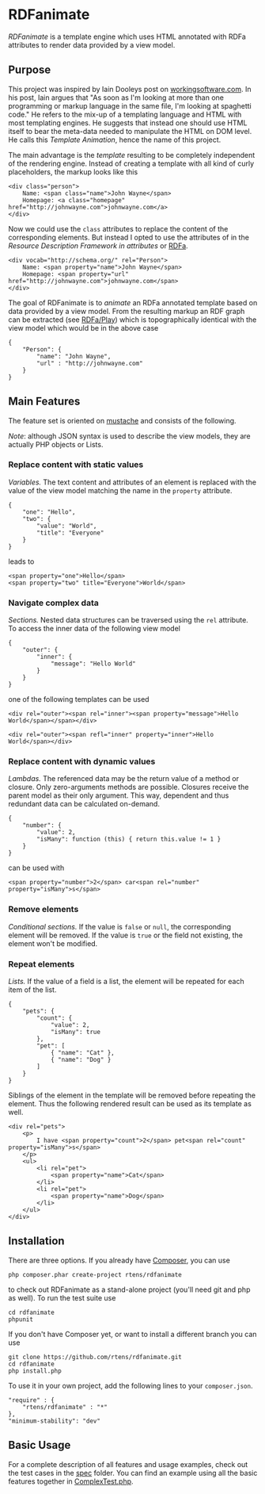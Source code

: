 # RDFanimate #

*RDFanimate* is a template engine which uses HTML annotated with RDFa attributes to render data provided by a view model.

## Purpose ##

This project was inspired by Iain Dooleys post on [workingsoftware.com]. In his post, Iain argues that "As soon as I'm looking at more than one programming or markup language in the same file, I'm looking at spaghetti code." He refers to the mix-up of a templating language and HTML with most templating engines. He suggests that instead one should use HTML itself to bear the meta-data needed to manipulate the HTML on DOM level. He calls this *Template Animation*, hence the name of this project.

The main advantage is the *template* resulting to be completely independent of the rendering engine. Instead of creating a template with all kind of curly placeholders, the markup looks like this

	<div class="person">
		Name: <span class="name">John Wayne</span>
		Homepage: <a class="homepage" href="http://johnwayne.com">johnwayne.com</a>
	</div>
	
Now we could use the `class` attributes to replace the content of the corresponding elements. But instead I opted to use the attributes of in the *Resource Description Framework in attributes* or [RDFa].

	<div vocab="http://schema.org/" rel="Person">
		Name: <span property="name">John Wayne</span>
		Homepage: <span property="url" href="http://johnwayne.com">johnwayne.com</span>
	</div>
	
The goal of RDFanimate is to *animate* an RDFa annotated template based on data provided by a view model. From the resulting markup an RDF graph can be extracted (see [RDFa/Play]) which is topographically identical with the view model which would be in the above case

	{
		"Person": {
			"name": "John Wayne",
			"url" : "http://johnwayne.com"
		}
	}

[workingsoftware.com]: http://www.workingsoftware.com.au/page/Your_templating_engine_sucks_and_everything_you_have_ever_written_is_spaghetti_code_yes_you
[RDFa]: http://rdfa.info/
[RDFa/Play]: http://rdfa.info/play/

## Main Features ##

The feature set is oriented on [mustache] and consists of the following. 

*Note*: although JSON syntax is used to describe the view models, they are actually PHP objects or Lists.

[mustache]: http://mustache.github.com/

### Replace content with static values ###

*Variables.* The text content and attributes of an element is replaced with the value of the view model matching the name in the `property` attribute.

	{ 
		"one": "Hello", 
		"two": { 
			"value": "World",
			"title": "Everyone"
		}
	}
	
leads to
	
	<span property="one">Hello</span>
	<span property="two" title="Everyone">World</span>

### Navigate complex data ###

*Sections.* Nested data structures can be traversed using the `rel` attribute. To access the inner data of the following view model

	{
		"outer": {
			"inner": {
				"message": "Hello World"
			}
		}
	}
	
one of the following templates can be used

	<div rel="outer"><span rel="inner"><span property="message">Hello World</span></span></div>
	
	<div rel="outer"><span refl="inner" property="inner">Hello World</span></div>

### Replace content with dynamic values ###

*Lambdas.* The referenced data may be the return value of a method or closure. Only zero-arguments methods are possible. Closures receive the parent model as their only argument. This way, dependent and thus redundant data can be calculated on-demand.

	{
		"number": {
			"value": 2,
			"isMany": function (this) { return this.value != 1 }
		}
	}

can be used with

    <span property="number">2</span> car<span rel="number" property="isMany">s</span>

### Remove elements ###

*Conditional sections.* If the value is `false` or `null`, the corresponding element will be removed. If the value is `true` or the field not existing, the element won't be modified.

### Repeat elements ###

*Lists.* If the value of a field is a list, the element will be repeated for each item of the list.

	{
		"pets": {
			"count": {
				"value": 2,
				"isMany": true
			},
			"pet": [
				{ "name": "Cat" },
				{ "name": "Dog" }
			]
		}
	}
	
Siblings of the element in the template will be removed before repeating the element. Thus the following rendered result can be used as its template as well.
	
	<div rel="pets">
		<p>		
			I have <span property="count">2</span> pet<span rel="count" property="isMany">s</span>
		</p>
		<ul>
			<li rel="pet">
				<span property="name">Cat</span>
			</li>
			<li rel="pet">
				<span property="name">Dog</span>
			</li>
		</ul>
	</div>

## Installation ##

There are three options. If you already have [Composer], you can use

	php composer.phar create-project rtens/rdfanimate

to check out RDFanimate as a stand-alone project (you'll need git and php as well). To run the test suite use
	
	cd rdfanimate
	phpunit
	
If you don't have Composer yet, or want to install a different branch you can use

    git clone https://github.com/rtens/rdfanimate.git
    cd rdfanimate
    php install.php

To use it in your own project, add the following lines to your `composer.json`.

    "require" : {
        "rtens/rdfanimate" : "*"
    },
    "minimum-stability": "dev"
	
[Composer]: http://getcomposer.org/

## Basic Usage ##

For a complete description of all features and usage examples, check out the test cases in the [spec] folder. You can find an example using all the basic features together in [ComplexTest.php].

[spec]: https://github.com/rtens/rdfanimate/tree/master/spec/rtens/rdfanimate
[ComplexTest.php]: https://github.com/rtens/rdfanimate/tree/master/spec/rtens/rdfanimate/ComplexTest.php
		